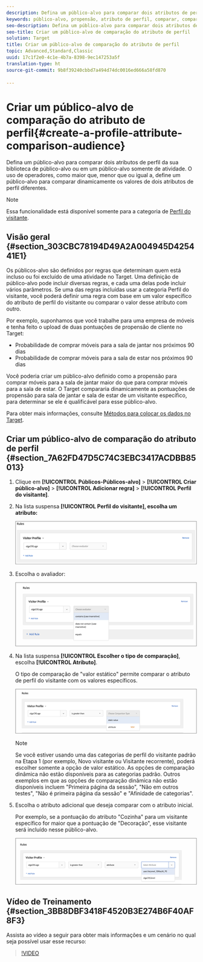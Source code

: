 ```yaml
---
description: Defina um público-alvo para comparar dois atributos de perfil da sua biblioteca de público-alvo ou em um público-alvo somente de atividade. O uso de operadores, como maior que, menor que ou igual a, define um público-alvo para comparar dinamicamente os valores de dois atributos de perfil diferentes.
keywords: público-alvo, propensão, atributo de perfil, comparar, comparação, criar público-alvo, criação de público-alvo
seo-description: Defina um público-alvo para comparar dois atributos de perfil da sua biblioteca de público-alvo ou em um público-alvo somente de atividade. O uso de operadores, como maior que, menor que ou igual a, define um público-alvo para comparar dinamicamente os valores de dois atributos de perfil diferentes.
seo-title: Criar um público-alvo de comparação do atributo de perfil
solution: Target
title: Criar um público-alvo de comparação do atributo de perfil
topic: Advanced,Standard,Classic
uuid: 17c1f2e0-4c1e-4b7a-8398-9ec147253a5f
translation-type: ht
source-git-commit: 9b8f39240cbbd7a494d74dc0016ed666a58fd870

---
```



# Criar um público-alvo de comparação do atributo de perfil{#create-a-profile-attribute-comparison-audience}

Defina um público-alvo para comparar dois atributos de perfil da sua biblioteca de público-alvo ou em um público-alvo somente de atividade. O uso de operadores, como maior que, menor que ou igual a, define um público-alvo para comparar dinamicamente os valores de dois atributos de perfil diferentes.

>[!NOTE]
>
>Essa funcionalidade está disponível somente para a categoria de [Perfil do visitante](../../c-target/c-audiences/c-target-rules/visitor-profile.md#concept_E972690B9A4C4372A34229FA37EDA38E).

## Visão geral {#section_303CBC78194D49A2A004945D425441E1}

Os públicos-alvo são definidos por regras que determinam quem está incluso ou foi excluído de uma atividade no Target. Uma definição de público-alvo pode incluir diversas regras, e cada uma delas pode incluir vários parâmetros. Se uma das regras incluídas usar a categoria Perfil do visitante, você poderá definir uma regra com base em um valor específico do atributo de perfil do visitante ou comparar o valor desse atributo com outro.

Por exemplo, suponhamos que você trabalhe para uma empresa de móveis e tenha feito o upload de duas pontuações de propensão de cliente no Target:

* Probabilidade de comprar móveis para a sala de jantar nos próximos 90 dias
* Probabilidade de comprar móveis para a sala de estar nos próximos 90 dias

Você poderia criar um público-alvo definido como a propensão para comprar móveis para a sala de jantar maior do que para comprar móveis para a sala de estar. O Target compararia dinamicamente as pontuações de propensão para sala de jantar e sala de estar de um visitante específico, para determinar se ele é qualificável para esse público-alvo.

Para obter mais informações, consulte [Métodos para colocar os dados no Target](../../c-implementing-target/c-considerations-before-you-implement-target/c-methods-to-get-data-into-target/methods-to-get-data-into-target.md#concept_0069C0EFB56C4700BB33F2F35C2B9B17).

## Criar um público-alvo de comparação do atributo de perfil {#section_7A62FD47D5C74C3EBC3417ACDBB85013}

1. Clique em **[!UICONTROL Públicos-Públicos-alvo]** &gt; **[!UICONTROL Criar público-alvo]** &gt; **[!UICONTROL Adicionar regra]** &gt; **[!UICONTROL Perfil do visitante]**.
1. Na lista suspensa **[!UICONTROL Perfil do visitante], escolha um atributo:**

   ![](assets/propensity_score_1.png)

1. Escolha o avaliador:

   ![](assets/propensity_score_2.png)

1. Na lista suspensa **[!UICONTROL Escolher o tipo de comparação]**, escolha **[!UICONTROL Atributo]**.

   O tipo de comparação de &quot;valor estático&quot; permite comparar o atributo de perfil do visitante com os valores específicos.

   ![](assets/propensity_score_3.png)

   >[!NOTE]
   >
   >Se você estiver usando uma das categorias de perfil do visitante padrão na Etapa 1 (por exemplo, Novo visitante ou Visitante recorrente), poderá escolher somente a opção de valor estático. As opções de comparação dinâmica não estão disponíveis para as categorias padrão. Outros exemplos em que as opções de comparação dinâmica não estão disponíveis incluem &quot;Primeira página da sessão&quot;, &quot;Não em outros testes&quot;, &quot;Não é primeira página da sessão&quot; e &quot;Afinidade de categorias&quot;.

1. Escolha o atributo adicional que deseja comparar com o atributo inicial.

   Por exemplo, se a pontuação do atributo &quot;Cozinha&quot; para um visitante específico for maior que a pontuação de &quot;Decoração&quot;, esse visitante será incluído nesse público-alvo.

   ![](assets/propensity_score_4.png)

## Vídeo de Treinamento {#section_3BB8DBF3418F4520B3E274B6F40AF8F3}

Assista ao vídeo a seguir para obter mais informações e um cenário no qual seja possível usar esse recurso:

>[!VIDEO](https://video.tv.adobe.com/v/23218/)